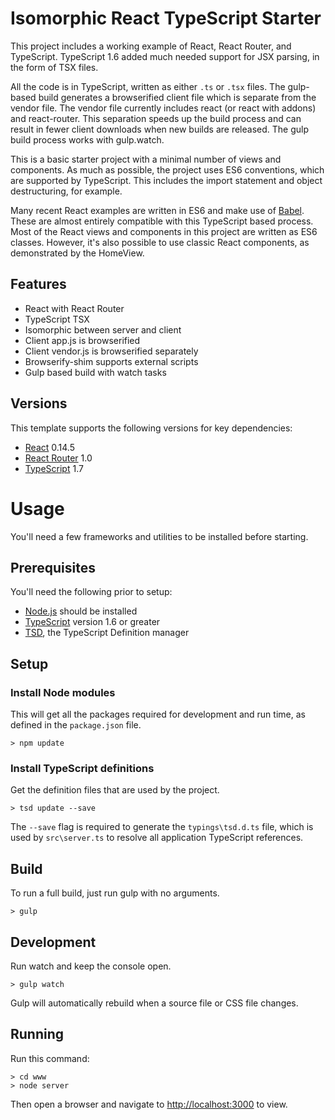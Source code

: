 
# Isomorphic React TypeScript Starter

This project includes a working example of React, React Router, and TypeScript.
TypeScript 1.6 added much needed support for JSX parsing, in the form of TSX files.

All the code is in TypeScript, written as either `.ts` or `.tsx` files. 
The gulp-based build generates a browserified client file which is separate from the vendor file.
The vendor file currently includes react (or react with addons) and react-router.
This separation speeds up the build process and can result in fewer client downloads when new builds are released.
The gulp build process works with gulp.watch.

This is a basic starter project with a minimal number of views and components.
As much as possible, the project uses ES6 conventions, which are supported by TypeScript.
This includes the import statement and object destructuring, for example.

Many recent React examples are written in ES6 and make use of [Babel](https://babeljs.io/).
These are almost entirely compatible with this TypeScript based process.
Most of the React views and components in this project are written as ES6 classes.
However, it's also possible to use classic React components, as demonstrated by the HomeView.

## Features

* React with React Router
* TypeScript TSX
* Isomorphic between server and client
* Client app.js is browserified
* Client vendor.js is browserified separately
* Browserify-shim supports external scripts
* Gulp based build with watch tasks

## Versions

This template supports the following versions for key dependencies:

* [React](https://facebook.github.io/react/) 0.14.5
* [React Router](https://github.com/rackt/react-router) 1.0
* [TypeScript](http://www.typescriptlang.org/) 1.7

# Usage

You'll need a few frameworks and utilities to be installed before starting.

## Prerequisites

You'll need the following prior to setup:

* [Node.js](https://nodejs.org/) should be installed
* [TypeScript](http://www.typescriptlang.org/) version 1.6 or greater
* [TSD](http://definitelytyped.org/tsd/), the TypeScript Definition manager

## Setup

### Install Node modules

This will get all the packages required for development and run time,
as defined in the `package.json` file.

```
> npm update
```

### Install TypeScript definitions

Get the definition files that are used by the project.

```
> tsd update --save
```

The `--save` flag is required to generate the `typings\tsd.d.ts` file,
which is used by `src\server.ts` to resolve all application TypeScript references.

## Build

To run a full build, just run gulp with no arguments.

```
> gulp
```

## Development

Run watch and keep the console open. 

```
> gulp watch
```

Gulp will automatically rebuild when a source file or CSS file changes.

## Running

Run this command:

```
> cd www
> node server
```

Then open a browser and navigate to [http://localhost:3000](http://localhost:3000) to view.
